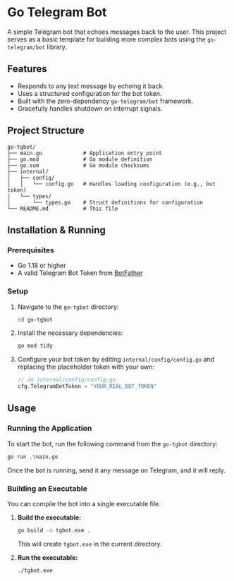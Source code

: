 # Go Telegram Bot

A simple Telegram bot that echoes messages back to the user. This project serves as a basic template for building more complex bots using the `go-telegram/bot` library.

## Features

- Responds to any text message by echoing it back.
- Uses a structured configuration for the bot token.
- Built with the zero-dependency `go-telegram/bot` framework.
- Gracefully handles shutdown on interrupt signals.

## Project Structure

```
go-tgbot/
├── main.go             # Application entry point
├── go.mod              # Go module definition
├── go.sum              # Go module checksums
├── internal/
│   ├── config/
│   │   └── config.go   # Handles loading configuration (e.g., bot token)
│   └── types/
│       └── types.go    # Struct definitions for configuration
└── README.md           # This file
```

## Installation & Running

### Prerequisites
- Go 1.18 or higher
- A valid Telegram Bot Token from [BotFather](https://t.me/botfather)

### Setup
1.  Navigate to the `go-tgbot` directory:
    ```bash
    cd go-tgbot
    ```

2.  Install the necessary dependencies:
    ```bash
    go mod tidy
    ```

3.  Configure your bot token by editing `internal/config/config.go` and replacing the placeholder token with your own:
    ```go
    // in internal/config/config.go
    cfg.TelegramBotToken = "YOUR_REAL_BOT_TOKEN" 
    ```

## Usage

### Running the Application
To start the bot, run the following command from the `go-tgbot` directory:
```bash
go run .\main.go
```
Once the bot is running, send it any message on Telegram, and it will reply.

### Building an Executable
You can compile the bot into a single executable file.

1.  **Build the executable:**
    ```bash
    go build -o tgbot.exe .
    ```
    This will create `tgbot.exe` in the current directory.

2.  **Run the executable:**
    ```bash
    ./tgbot.exe
    ``` 
